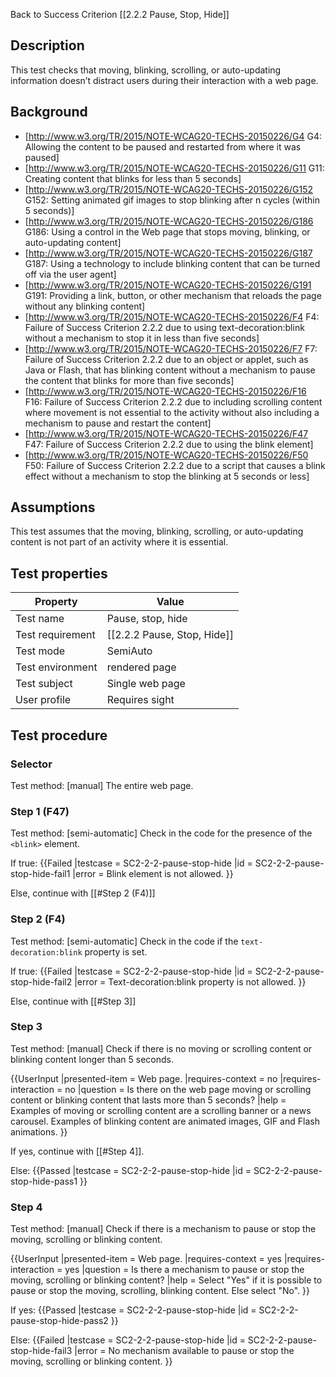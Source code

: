 Back to Success Criterion [[2.2.2 Pause, Stop, Hide]]

## Description
This test checks that moving, blinking, scrolling, or auto-updating information doesn’t distract users during their interaction with a web page.

## Background
- [http://www.w3.org/TR/2015/NOTE-WCAG20-TECHS-20150226/G4 G4: Allowing the content to be paused and restarted from where it was paused]
- [http://www.w3.org/TR/2015/NOTE-WCAG20-TECHS-20150226/G11 G11: Creating content that blinks for less than 5 seconds]
- [http://www.w3.org/TR/2015/NOTE-WCAG20-TECHS-20150226/G152 G152: Setting animated gif images to stop blinking after n cycles (within 5 seconds)]
- [http://www.w3.org/TR/2015/NOTE-WCAG20-TECHS-20150226/G186 G186: Using a control in the Web page that stops moving, blinking, or auto-updating content]
- [http://www.w3.org/TR/2015/NOTE-WCAG20-TECHS-20150226/G187 G187: Using a technology to include blinking content that can be turned off via the user agent]
- [http://www.w3.org/TR/2015/NOTE-WCAG20-TECHS-20150226/G191 G191: Providing a link, button, or other mechanism that reloads the page without any blinking content]
- [http://www.w3.org/TR/2015/NOTE-WCAG20-TECHS-20150226/F4 F4: Failure of Success Criterion 2.2.2 due to using text-decoration:blink without a mechanism to stop it in less than five seconds]
- [http://www.w3.org/TR/2015/NOTE-WCAG20-TECHS-20150226/F7 F7: Failure of Success Criterion 2.2.2 due to an object or applet, such as Java or Flash, that has blinking content without a mechanism to pause the content that blinks for more than five seconds]
- [http://www.w3.org/TR/2015/NOTE-WCAG20-TECHS-20150226/F16 F16: Failure of Success Criterion 2.2.2 due to including scrolling content where movement is not essential to the activity without also including a mechanism to pause and restart the content]
- [http://www.w3.org/TR/2015/NOTE-WCAG20-TECHS-20150226/F47 F47: Failure of Success Criterion 2.2.2 due to using the blink element]
- [http://www.w3.org/TR/2015/NOTE-WCAG20-TECHS-20150226/F50 F50: Failure of Success Criterion 2.2.2 due to a script that causes a blink effect without a mechanism to stop the blinking at 5 seconds or less]

## Assumptions
This test assumes that the moving, blinking, scrolling, or auto-updating content is not part of an activity where it is essential.

## Test properties

| Property         | Value
|------------------|----
|Test name         |Pause, stop, hide
|Test requirement  |[[2.2.2 Pause, Stop, Hide]]
|Test mode         |SemiAuto
|Test environment  |rendered page
|Test subject      |Single web page
|User profile      |Requires sight


## Test procedure

### Selector
Test method: [manual]
The entire web page.

### Step 1 (F47)
Test method: [semi-automatic]
Check in the code for the presence of the `<blink>` element.

If true:
{{Failed
|testcase = SC2-2-2-pause-stop-hide
|id = SC2-2-2-pause-stop-hide-fail1
|error = Blink element is not allowed.
}}

Else, continue with [[#Step 2 (F4)]]

### Step 2 (F4)
Test method: [semi-automatic]
Check in the code if the `text-decoration:blink` property is set.

If true:
{{Failed
|testcase = SC2-2-2-pause-stop-hide
|id = SC2-2-2-pause-stop-hide-fail2
|error = Text-decoration:blink property is not allowed.
}}

Else, continue with [[#Step 3]]

### Step 3
Test method: [manual]
Check if there is no moving or scrolling content or blinking content longer than 5 seconds.

{{UserInput
|presented-item = Web page.
|requires-context = no
|requires-interaction = no
|question = Is there on the web page moving or scrolling content or blinking content that lasts more than 5 seconds?
|help = Examples of moving or scrolling content are a scrolling banner or a news carousel. Examples of blinking content are animated images, GIF and Flash animations.
}}

If yes, continue with [[#Step 4]].

Else:
{{Passed
|testcase = SC2-2-2-pause-stop-hide
|id = SC2-2-2-pause-stop-hide-pass1
}}

### Step 4
Test method: [manual]
Check if there is a mechanism to pause or stop the moving, scrolling or blinking content.

{{UserInput
|presented-item = Web page.
|requires-context = yes
|requires-interaction = yes
|question = Is there a mechanism to pause or stop the moving, scrolling or blinking content?
|help = Select "Yes" if it is possible to pause or stop the moving, scrolling, blinking content. Else select "No".
}}

If yes:
{{Passed
|testcase = SC2-2-2-pause-stop-hide
|id = SC2-2-2-pause-stop-hide-pass2
}}

Else:
{{Failed
|testcase = SC2-2-2-pause-stop-hide
|id = SC2-2-2-pause-stop-hide-fail3
|error = No mechanism available to pause or stop the moving, scrolling or blinking content.
}}
